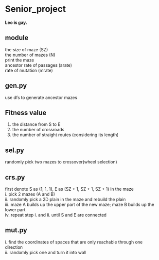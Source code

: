 # Senior_project
**Leo is gay.**

## module
the size of maze (SZ) <br>
the number of mazes (N) <br>
print the maze <br>
ancestor rate of passages (arate) <br>
rate of mutation (mrate) <br>

## gen.py
use dfs to generate ancestor mazes 

## Fitness value
1. the distance from S to E <br>
2. the number of crossroads <br>
3. the number of straight routes (considering its length) <br>

## sel.py
randomly pick two mazes to crossover(wheel selection)

## crs.py
first denote S as (1, 1, 1), E as (SZ + 1, SZ + 1, SZ + 1) in the maze <br>
i. pick 2 mazes (A and B) <br>
ii. randomly pick a 2D plain in the maze and rebuild the plain <br>
iii. maze A builds up the upper part of the new maze; maze B builds up the lower part <br>
iv. repeat step i. and ii. until S and E are connected <br>

## mut.py
i. find the coordinates of spaces that are only reachable through one direction <br>
ii. randomly pick one and turn it into wall <br>